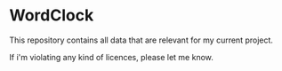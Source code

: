 # WordClock

This repository contains all data that are relevant for my current project.

If i'm violating any kind of licences, please let me know.

